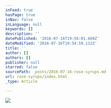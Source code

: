 ```yaml
---
inFeed: true
hasPage: true
inNav: false
inLanguage: null
keywords: []
description: ''
datePublished: '2016-07-16T19:56:01.669Z'
dateModified: '2016-07-16T19:54:59.112Z'
title: ''
author: []
authors: []
publisher: null
starred: false
sourcePath: _posts/2016-07-16-rose-syrups.md
url: rose-syrups/index.html
_type: Article

---
```

![](https://the-grid-user-content.s3-us-west-2.amazonaws.com/b8156d6e-b005-4f4e-9e5b-56b27d4550fd.jpg)